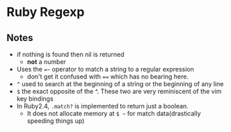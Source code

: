 # Ruby Regexp

## Notes

* if nothing is found then nil is returned
  * __not__ a number
* Uses the `=~` operator to match a string to a regular expression
  * don't get it confused with `==` which has no bearing here.
* `^` used to search at the beginning of a string or the beginning of any line
* `$` the exact opposite of the ^. These two are very reminiscent of the vim key bindings 
* In Ruby2.4, `.match?` is implemented to return just a boolean.
  * It does not allocate memory at `$ ~` for match data(drastically speeding things up)